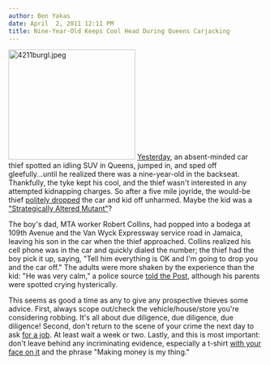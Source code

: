 ```yaml
---
author: Ben Yakas
date: April  2, 2011 12:11 PM
title: Nine-Year-Old Keeps Cool Head During Queens Carjacking
---
```


<p><span class="mt-enclosure mt-enclosure-image" style="display: inline;"> <img alt="4211burgl.jpeg" src="https://web.archive.org/web/20110629211341im_/http://gothamist.com/attachments/byakas/4211burgl.jpeg" width="250" height="217" class="image-left"> </span><a href="https://web.archive.org/web/20110629211341/http://gothamist.com/2011/04/01/early_addition_802.php">Yesterday</a>, an absent-minded car thief spotted an idling SUV in Queens, jumped in, and sped off gleefully...until he realized there was a nine-year-old in the backseat. Thankfully, the tyke kept his cool, and the thief wasn&apos;t interested in any attempted kidnapping charges. So after a five mile joyride, the would-be thief <a href="https://web.archive.org/web/20110629211341/http://newyork.cbslocal.com/2011/04/02/boy-reunited-with-family-after-car-thief-takes-him-along-for-the-ride/">politely dropped</a> the car and kid off unharmed. Maybe the kid was a <a href="https://web.archive.org/web/20110629211341/http://www.imdb.com/title/tt0107277/">&quot;Strategically Altered Mutant&quot;</a>?</p>

<p>The boy&apos;s dad, MTA worker Robert Collins, had popped into a bodega at 109th Avenue and the Van Wyck Expressway service road in Jamaica, leaving his son in the car when the thief approached. Collins realized his cell phone was in the car and quickly dialed the number; the thief had the boy pick it up, saying, &quot;Tell him everything is OK and I&apos;m going to drop you and the car off.&quot; The adults were more shaken by the experience than the kid: &quot;He was very calm,&quot; a police source <a href="https://web.archive.org/web/20110629211341/http://www.nypost.com/p/news/local/queens/carjack_kid_cool_nlfBlKUrd3py0RxQM8GXwL?CMP=OTC-rss&amp;FEEDNAME=">told the Post</a>, although his parents were spotted crying hysterically. </p>

<p>This seems as good a time as any to give any prospective thieves some advice. First, always scope out/check the vehicle/house/store you&apos;re considering robbing. It&apos;s all about due diligence, due diligence, due diligence! Second, don&apos;t return to the scene of your crime the next day to ask <a href="https://web.archive.org/web/20110629211341/http://www.news12.com/articleDetail.jsp?articleId=277770&amp;position=1&amp;news_type=news">for a job</a>. At least wait a week or two. Lastly, and this is most important: don&apos;t leave behind any incriminating evidence, especially a t-shirt <a href="https://web.archive.org/web/20110629211341/http://www.foxcharlotte.com/news/local/Police-Looking-For-Home-Invasion-Suspects-119011434.html">with your face on it</a> and the phrase &quot;Making money is my thing.&quot;</p>
